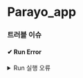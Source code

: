 # Parayo_app

### 트러블 이슈

#### ✔ Run Error
<details>
<summary>Run 실행 오류</summary>
<div markdown="1">

- Error: failed linking references.
- 원인:

### 💡 해결 방법
<details>
<summary>Run 실행 오류 개선</summary>
<div markdown="1">

  
</div>
</details>  

</div>
</details>  
